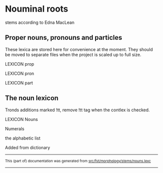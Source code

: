 
# Nouminal roots 

stems according to Edna MacLean

## Proper nouns, pronouns and particles 

These lexica are stored here for convenience at the moment.
They should be moved to separate files when the project is
scaled up to full size.

LEXICON prop 

LEXICON pron 

LEXICON part 

## The noun lexicon 

Tronds additions marked !tt, remove !tt tag when the contlex is checked.

LEXICON Nouns 

Numerals

the alphabetic list

Added from dictionary

* * *

<small>This (part of) documentation was generated from [src/fst/morphology/stems/nouns.lexc](https://github.com/giellalt/lang-ipk/blob/main/src/fst/morphology/stems/nouns.lexc)</small>

---

